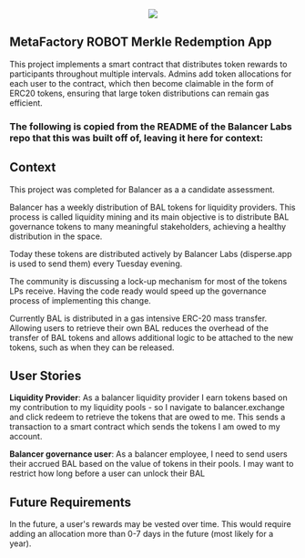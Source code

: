 <p align="center">
  <a href="https://circleci.com/gh/balancer-labs/erc20-redeemable">
    <img src="https://circleci.com/gh/balancer-labs/erc20-redeemable.svg?style=svg&circle-token=9a37f7bd57941449ac54e9041a2693bdbc7ca40c" />
  </a>
</p>

## MetaFactory ROBOT Merkle Redemption App

This project implements a smart contract that distributes token rewards to participants throughout multiple intervals.
Admins add token allocations for each user to the contract, which then become claimable in the form of ERC20 tokens, ensuring that large token distributions can remain gas efficient.

### The following is copied from the README of the Balancer Labs repo that this was built off of, leaving it here for context:

## Context

This project was completed for Balancer as a a candidate assessment.

Balancer has a weekly distribution of BAL tokens for liquidity providers. This process is called liquidity mining and its main objective is to distribute BAL governance tokens to many meaningful stakeholders, achieving a healthy distribution in the space.

Today these tokens are distributed actively by Balancer Labs (disperse.app is used to send them) every Tuesday evening. 

The community is discussing a lock-up mechanism for most of the tokens LPs receive. Having the code ready would speed up the governance process of implementing this change.

Currently BAL is distributed in a gas intensive ERC-20 mass transfer.   Allowing users to retrieve their own BAL reduces the overhead of the transfer of BAL tokens and allows additional logic to be attached to the new tokens, such as when they can be released.


## User Stories

__Liquidity Provider__: As a balancer liquidity provider I earn tokens based on my contribution to my liquidity pools - so I navigate to balancer.exchange and click redeem to retrieve the tokens that are owed to me.  This sends a transaction to a smart contract which sends the tokens I am owed to my account.

__Balancer governance user__: As a balancer employee, I need to send users their accrued BAL based on the value of tokens in their pools.  I may want to restrict how long before a user can unlock their BAL

## Future Requirements

In the future, a user's rewards may be vested over time.  This would require adding an allocation more than 0-7 days in the future (most likely for a year). 
